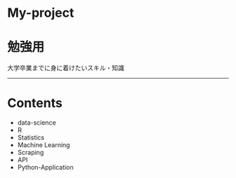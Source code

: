 # My-project

# 勉強用
大学卒業までに身に着けたいスキル・知識

---
# Contents
* data-science
* R
* Statistics
* Machine Learning
* Scraping
* API
* Python-Application
